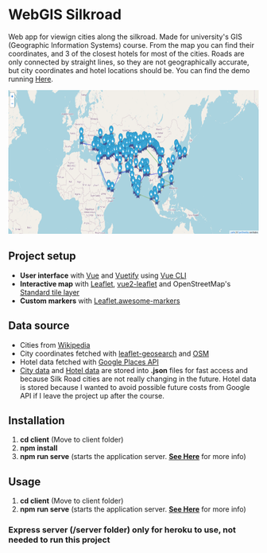 # **WebGIS Silkroad**

Web app for viewign cities along the silkroad. Made for university's GIS (Geographic Information Systems) course. From the map you can find their coordinates, and 3 of the closest hotels for most of the cities. Roads are only connected by straight lines, so they are not geographically accurate, but city coordinates and hotel locations should be. You can find the demo running [Here](https://webgis-silkroad.onrender.com).

<p align="center">
<img src="./images/mapview.png"
  alt="Size Limit comment in pull request about bundle size changes"
  width="686" height="289">
</p>

## **Project setup**

- **User interface** with [Vue](https://vuejs.org/) and [Vuetify](https://vuetifyjs.com/en/) using [Vue CLI](https://cli.vuejs.org/)
- **Interactive map** with [Leaflet](https://leafletjs.com/), [vue2-leaflet](https://vue2-leaflet.netlify.app/) and OpenStreetMap's [Standard tile layer](https://wiki.openstreetmap.org/wiki/Standard_tile_layer)
- **Custom markers** with [Leaflet.awesome-markers](https://github.com/lennardv2/Leaflet.awesome-markers)

## **Data source**

- Cities from [Wikipedia](https://en.wikipedia.org/wiki/Cities_along_the_Silk_Road)
- City coordinates fetched with [leaflet-geosearch](https://github.com/smeijer/leaflet-geosearch) and [OSM](https://smeijer.github.io/leaflet-geosearch/providers/openstreetmap)
- Hotel data fetched with [Google Places API](https://developers.google.com/maps/documentation/places/web-service/search-nearby)
- [City data](./client/src/data/data.json) and [Hotel data](./client/src/data/hotels.json) are stored into **.json** files for fast access and because Silk Road cities are not really changing in the future. Hotel data is stored because I wanted to avoid possible future costs from Google API if I leave the project up after the course.

## **Installation**

1. **cd client** (Move to client folder)
2. **npm install**
3. **npm run serve** (starts the application server. **[See Here](https://github.com/purkkilo/WebGIS-Silkroad/blob/master/client/README.md)** for more info)

## **Usage**

1. **cd client** (Move to client folder)
2. **npm run serve** (starts the application server. **[See Here](https://github.com/purkkilo/WebGIS-Silkroad/blob/master/client/README.md)** for more info)

### Express server (**/server** folder) only for heroku to use, not needed to run this project
